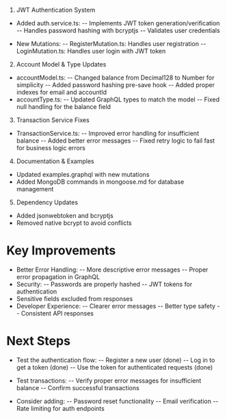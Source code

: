 1. JWT Authentication System
- Added auth.service.ts:
-- Implements JWT token generation/verification
-- Handles password hashing with bcryptjs
-- Validates user credentials

- New Mutations:
-- RegisterMutation.ts: Handles user registration
-- LoginMutation.ts: Handles user login with JWT token

2. Account Model & Type Updates
- accountModel.ts:
-- Changed balance from Decimal128 to Number for simplicity
-- Added password hashing pre-save hook
-- Added proper indexes for email and accountId
- accountType.ts:
-- Updated GraphQL types to match the model
-- Fixed null handling for the balance field

3. Transaction Service Fixes
- TransactionService.ts:
-- Improved error handling for insufficient balance
-- Added better error messages
-- Fixed retry logic to fail fast for business logic errors

4. Documentation & Examples
- Updated examples.graphql with new mutations
- Added MongoDB commands in mongoose.md for database management

5. Dependency Updates
- Added jsonwebtoken and bcryptjs
- Removed native bcrypt to avoid conflicts

# Key Improvements
- Better Error Handling:
-- More descriptive error messages
-- Proper error propagation in GraphQL
- Security:
-- Passwords are properly hashed
-- JWT tokens for authentication
- Sensitive fields excluded from responses
- Developer Experience:
-- Clearer error messages
-- Better type safety
-- Consistent API responses

# Next Steps
- Test the authentication flow:
-- Register a new user (done)
-- Log in to get a token (done)
-- Use the token for authenticated requests (done)

- Test transactions:
-- Verify proper error messages for insufficient balance
-- Confirm successful transactions

- Consider adding:
-- Password reset functionality
-- Email verification
-- Rate limiting for auth endpoints